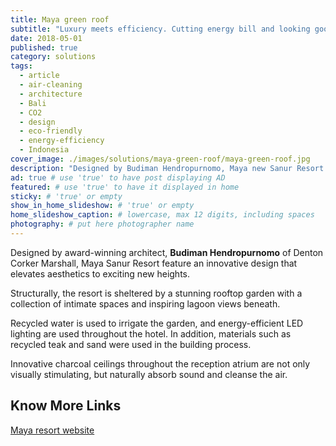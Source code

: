 ```yaml
---
title: Maya green roof
subtitle: "Luxury meets efficiency. Cutting energy bill and looking good in Sanur, Bali."
date: 2018-05-01
published: true
category: solutions
tags:
  - article
  - air-cleaning
  - architecture
  - Bali
  - CO2
  - design
  - eco-friendly
  - energy-efficiency
  - Indonesia
cover_image: ./images/solutions/maya-green-roof/maya-green-roof.jpg
description: "Designed by Budiman Hendropurnomo, Maya new Sanur Resort in Bali features an innovative design with a stunning rooftop garden, intimate spaces and pond views." # max 160 digits cos dunno how to trim it, yet...
ad: true # use 'true' to have post displaying AD
featured: # use 'true' to have it displayed in home
sticky: # 'true' or empty
show_in_home_slideshow: # 'true' or empty
home_slideshow_caption: # lowercase, max 12 digits, including spaces
photography: # put here photographer name
---
```


Designed by award-winning architect, **Budiman Hendropurnomo** of Denton Corker Marshall, Maya Sanur Resort feature an innovative design that elevates aesthetics to exciting new heights.

Structurally, the resort is sheltered by a stunning rooftop garden with a collection of intimate spaces and inspiring lagoon views beneath.

Recycled water is used to irrigate the garden, and energy-efficient LED lighting are used throughout the hotel. In addition, materials such as recycled teak and sand were used in the building process.

Innovative charcoal ceilings throughout the reception atrium are not only visually stimulating, but naturally absorb sound and cleanse the air.

## Know More Links

[Maya resort website](http://www.mayaresorts.com/sanur)
